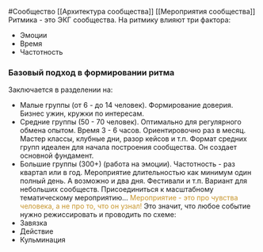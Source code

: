 #Сообщество 
[[Архитектура сообщества]]
[[Мероприятия сообщества]]
Ритмика - это ЭКГ сообщества. 
На ритмику влияют три фактора:
- Эмоции
- Время
- Частотность
### Базовый подход в формировании ритма
Заключается в разделении на:
- Малые группы (от 6 - до 14 человек). Формирование доверия. Бизнес ужин, кружки по интересам.
- Средние группы (50 - 70 человек). Оптимально для регулярного обмена опытом. Время 3 - 6 часов. Ориентировочно раз в месяц. Мастер классы, клубные дни, разор кейсов и т.п. Формат средних групп идеален для начала построения сообщества. Он создает основной фундамент.
- Большие группы (300+) (работа на эмоции). Частотность - раз квартал или в год. Мероприятие длительностью как минимум один полный день. А возможно и два дня. Фестивали и т.п.  Вариант для небольших сообществ. Присоединиться к масштабному тематическому мероприятию...
<span style='color:#c7952b'>Мероприятие - это про чувства человека, а не про то, что он узнал!</span>
Это значит, что любое событие нужно режиссировать и проводить по схеме: 
- Завязка
- Действие
- Кульминация